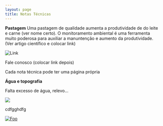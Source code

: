 ```yaml
---
layout: page
title: Notas Técnicas
---
```


**Pastagem**
Uma pastagem de qualidade aumenta a produtividade de do leite e carne (ver nome certo). 
O monitoramento ambiental é uma ferramenta muito poderosa para auxiliar a manuntenção e aumento da produtividade. (Ver artigo científico e colocar link)

![Link](https://www.epagri.sc.gov.br/wp-content/uploads/2020/05/pastagem-1.jpg "Pastagem")

Fale conosco (colocar link depois)

Cada nota técnica pode ter uma página própria


**Água e topografia**

Falta excesso de água, relevo...

[<img src="http://www.google.com.au/images/nav_logo7.png">](http://google.com.au/)

cdfgghdfg

[![Foo](http://www.google.com.au/images/nav_logo7.png)](http://google.com.au/)

